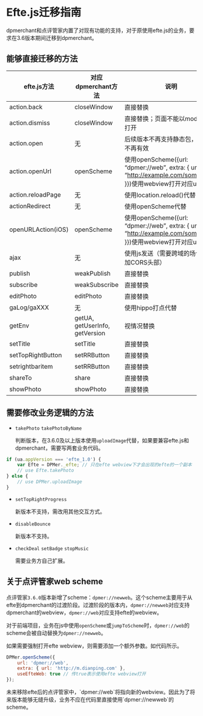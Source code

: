 # Efte.js迁移指南

dpmerchant和点评管家内置了对现有功能的支持，对于原使用efte.js的业务，要求在3.6版本期间迁移到dpmerchant。

## 能够直接迁移的方法

| efte.js方法          | 对应dpmerchant方法              | 说明                                                                                                 | 
|---------------------|--------------------------------|-------------------------------| 
| action.back         | closeWindow                    | 直接替换                                                                                               | 
| action.dismiss      | closeWindow                    | 直接替换；页面不能以modal模式打开                                                                                | 
| action.open         | 无                              | 后续版本不再支持静态包，此方法不再有效                                                                                | 
| action.openUrl      | openScheme                     | 使用openScheme({url: “dpmer://web”, extra: { url: “http://example.com/some/path” }})使用webview打开对应url | 
| action.reloadPage   | 无                              | 使用location.reload()代替                                                                              | 
| actionRedirect      | 无                              | 使用openScheme代替                                                                                     | 
| openURLAction(iOS)  | openScheme                     | 使用openScheme({url: “dpmer://web”, extra: { url: “http://example.com/some/path” }})使用webview打开对应url 
| ajax                | 无                              | 使用js发送（需要跨域的场合需添加CORS头部）                                                                                             | 
| publish             | weakPublish                    | 直接替换                                                                                             | 
| subscribe           | weakSubscribe                  | 直接替换                                                                                             | 
| editPhoto           | editPhoto                      | 直接替换                                                                                               | 
| gaLog/gaXXX         | 无                              | 使用hippo打点代替                                                                                        | 
| getEnv              | getUA, getUserInfo, getVersion | 视情况替换                                                                                              | 
| setTitle            | setTitle                       | 直接替换                                                                                               | 
| setTopRightButton   | setRRButton                    | 直接替换                                                                                            | 
| setrightbaritem     | setRRButton                    | 直接替换                                                                                            | 
| shareTo             | share                          | 直接替换                                                                                               | 
| showPhoto           | showPhoto                      | 直接替换                                                                                               |


## 需要修改业务逻辑的方法

* `takePhoto` `takePhotoByName`

    判断版本，在3.6.0及以上版本使用`uploadImage`代替，如果要兼容efte.js和dpmerchant，需要写两套业务代码。
    
```javascript
if (ua.appVersion === 'efte_1.0') {
	var Efte = DPMer._efte;	// 只在efte webview下才会出现的efte的一个副本
	// use Efte.takePhoto
} else {
	// use DPMer.uploadImage
}
```
  
* `setTopRightProgress`

    新版本不支持，需改用其他交互方式。
    
* `disableBounce`

	新版本不支持。

* `checkDeal` `setBadge` `stopMusic`
	
	需要业务方自己扩展。

## 关于点评管家web scheme

点评管家`3.6.0`版本新增了scheme：`dpmer://newweb`。这个scheme主要用于从efte到dpmerchant的过渡阶段。过渡阶段的版本内，`dpmer://newweb`对应支持dpmerchant的webview，`dpmer://web`对应支持efte的webview。

对于前端项目，业务在js中使用`openScheme`或`jumpToScheme`时，`dpmer://web`的scheme会被自动替换为`dpmer://newweb`。

如果需要强制打开efte webview，则需要添加一个额外参数。如代码所示。

```javascript
DPMer.openScheme({
	url: 'dpmer://web',
	extra: { url: 'http://m.dianping.com' },
	useEfteWeb: true // 传true表示使用efte webview打开
});
```

<aside class="warning">
未来移除efte后的点评管家中，`dpmer://web`将指向新的webview。因此为了将来版本能够无缝升级，业务不应在代码里直接使用`dpmer://newweb`的scheme。
</aside>